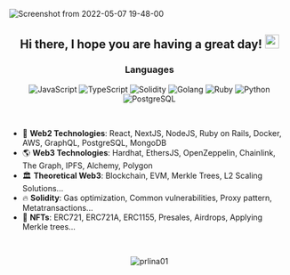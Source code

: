 ![Screenshot from 2022-05-07 19-48-00](https://user-images.githubusercontent.com/36077702/167265854-d50154d6-e355-4a84-b89a-af047563263c.png)

## <div align="center"> Hi there, I hope you are having a great day! <img src="https://media.giphy.com/media/hvRJCLFzcasrR4ia7z/giphy.gif" width="25px"></div>

### <div align="center">Languages</div>

<div align="center">

![JavaScript](https://img.shields.io/badge/javascript-%23323330.svg?style=for-the-badge&logo=javascript&logoColor=%23F7DF1E)
![TypeScript](https://img.shields.io/badge/TypeScript-%23FF6F00.svg?style=for-the-badge&logo=TypeScript&logoColor=white)
![Solidity](https://img.shields.io/badge/-Solidity-%230175C2.svg?style=for-the-badge&logo=solidity&logoColor=green)
![Golang](https://img.shields.io/badge/Golang-yellow.svg?style=for-the-badge&logo=Go&logoColor=black)
![Ruby](https://img.shields.io/badge/Ruby-E10098?style=for-the-badge&logo=Ruby&logoColor=%E10098)
![Python](https://img.shields.io/badge/Python-%2302569B.svg?style=for-the-badge&logo=Python&logoColor=white)
![PostgreSQL](https://img.shields.io/badge/PostgreSQL-green.svg?style=for-the-badge&logo=PostgreSQL&logoColor=white)
</div>
<br />

- 🌱 **Web2 Technologies**: React, NextJS, NodeJS, Ruby on Rails, Docker, AWS, GraphQL, PostgreSQL, MongoDB
- 🌎 **Web3 Technologies**: Hardhat, EthersJS, OpenZeppelin, Chainlink, The Graph, IPFS, Alchemy, Polygon
- 🏛️ **Theoretical Web3**: Blockchain, EVM, Merkle Trees, L2 Scaling Solutions...
- 🔥 **Solidity**: Gas optimization, Common vulnerabilities, Proxy pattern, Metatransactions...
- 🚀 **NFTs**: ERC721, ERC721A, ERC1155, Presales, Airdrops, Applying Merkle trees...
<br />
<p align="center"> <img src="https://github-readme-stats.vercel.app/api?username=prlina01&show_icons=true&theme=gotham" alt="prlina01" />
